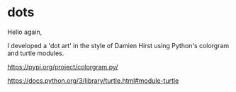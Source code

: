 # dots

Hello again,

I developed a 'dot art' in the style of Damien Hirst using Python's colorgram and turtle modules.

https://pypi.org/project/colorgram.py/

https://docs.python.org/3/library/turtle.html#module-turtle
